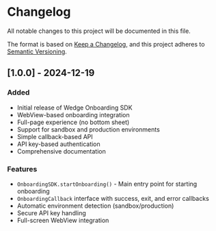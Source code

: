 # Changelog

All notable changes to this project will be documented in this file.

The format is based on [Keep a Changelog](https://keepachangelog.com/en/1.0.0/),
and this project adheres to [Semantic Versioning](https://semver.org/spec/v2.0.0.html).

## [1.0.0] - 2024-12-19

### Added
- Initial release of Wedge Onboarding SDK
- WebView-based onboarding integration
- Full-page experience (no bottom sheet)
- Support for sandbox and production environments
- Simple callback-based API
- API key-based authentication
- Comprehensive documentation

### Features
- `OnboardingSDK.startOnboarding()` - Main entry point for starting onboarding
- `OnboardingCallback` interface with success, exit, and error callbacks
- Automatic environment detection (sandbox/production)
- Secure API key handling
- Full-screen WebView integration 